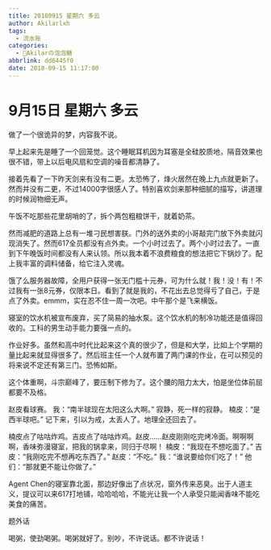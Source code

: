 ```yaml
---
title: 20180915 星期六 多云
author: Akilarlxh
tags:
  - 流水账
categories:
  - 🍬Akilarの泡泡糖
abbrlink: dd6445f0
date: 2018-09-15 11:17:00
---
```

# 9月15日 星期六 多云

做了一个很诡异的梦，内容我不说。

早上起来先是睡了一个回笼觉。这个睡眠耳机因为耳塞是全硅胶质地，隔音效果也很不错，带上以后电风扇和空调的噪音都清静了。

接着先看了一下昨天剑来有没有二更。太恐怖了，烽火居然在晚上九点就更新了。然而并没有二更，不过14000字很感人了。特别喜欢剑来那种细腻的描写，讲道理的时候润物细无声。

午饭不吃那些花里胡哨的了，拆个两包粗粮饼干，就着奶茶。

然而减肥的道路上总有一堆刁民想害朕。门外的送外卖的小哥敲完门放下外卖就闪现消失了。然而617全员都没有点外卖。一个小时过去了。两个小时过去了。一直到下午晚饭时间都没有人来认领。所以我本着不浪费粮食的想法把它下锅炒了。配上我丰富的调料储备，给它注入灵魂。

饿了么服务器故障，全用户获得一张无门槛十元券，可为什么就！我！没！有！不过我有一张8元券，仅限本日。看到了就是我的，不花出去总觉得亏了自己，于是点了外卖。emmm，实在忍不住一周一次吧。中午那个是飞来横饭。

寝室的饮水机被宣布废弃，买了简易的抽水泵。这个饮水机的制冷功能还是值得回收的。工科的男生动手能力要强一点的。

作业好多。虽然和高中时代比起来这个真的很少了，但是和大学，比如上个学期的量比起来就显得很多了。然后班主任一个人就布置了两门课的作业，在可以预见的将来说不定还有第三门。恐怖如斯。

这个体重啊，斗宗巅峰了，要压制下修为了。这个腰的阻力太大，怕是坐位体前屈都要不及格。

赵皮看球赛。
我：“南半球现在太阳这么大啊。”
寂静，死一样的寂静。
楠皮：“是西半球吧。”
记下来，引以为戒，太丢人了。地理全还回去了。

楠皮点了咕咕炸鸡。吉皮点了咕咕炸鸡。赵皮……赵皮刚刚吃完烤冷面。啊啊啊啊，香味弥漫寝室，把我的锅拿来，同归于尽啊！
楠皮：“我现在不想吃面了。”
吉皮：“我刚吃完不想再吃东西了。”
赵皮：“不吃。”
我：“谁说要给你们吃了！”
他们：“那就更不能让你做了。”

Agent Chen的寝室靠北面，那边好像出了点状况，窗外传来恶臭。出于人道主义，提议可以来617打地铺，哈哈哈哈，不能光让我一个人承受只能闻香味不能吃美食的痛苦。

题外话

喝粥，使劲喝粥。喝粥就好了。别吵，不许说话。都不许说话！